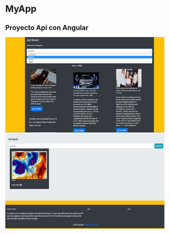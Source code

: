 # MyApp
<h2>Proyecto Api con Angular</h2>
<img src="Api1.jpg" alt="api1" style="width:500px;height:300px;">
<br>
<img src="Api2.jpg" alt="api1" style="width:500px;height:300px;">



